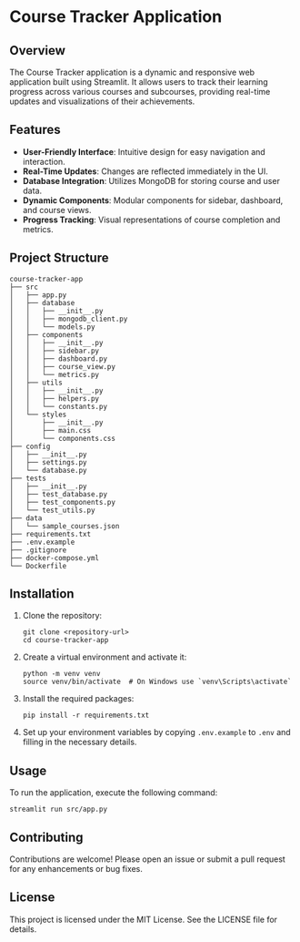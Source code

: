 # Course Tracker Application

## Overview
The Course Tracker application is a dynamic and responsive web application built using Streamlit. It allows users to track their learning progress across various courses and subcourses, providing real-time updates and visualizations of their achievements.

## Features
- **User-Friendly Interface**: Intuitive design for easy navigation and interaction.
- **Real-Time Updates**: Changes are reflected immediately in the UI.
- **Database Integration**: Utilizes MongoDB for storing course and user data.
- **Dynamic Components**: Modular components for sidebar, dashboard, and course views.
- **Progress Tracking**: Visual representations of course completion and metrics.

## Project Structure
```
course-tracker-app
├── src
│   ├── app.py
│   ├── database
│   │   ├── __init__.py
│   │   ├── mongodb_client.py
│   │   └── models.py
│   ├── components
│   │   ├── __init__.py
│   │   ├── sidebar.py
│   │   ├── dashboard.py
│   │   ├── course_view.py
│   │   └── metrics.py
│   ├── utils
│   │   ├── __init__.py
│   │   ├── helpers.py
│   │   └── constants.py
│   └── styles
│       ├── __init__.py
│       ├── main.css
│       └── components.css
├── config
│   ├── __init__.py
│   ├── settings.py
│   └── database.py
├── tests
│   ├── __init__.py
│   ├── test_database.py
│   ├── test_components.py
│   └── test_utils.py
├── data
│   └── sample_courses.json
├── requirements.txt
├── .env.example
├── .gitignore
├── docker-compose.yml
└── Dockerfile
```

## Installation
1. Clone the repository:
   ```
   git clone <repository-url>
   cd course-tracker-app
   ```

2. Create a virtual environment and activate it:
   ```
   python -m venv venv
   source venv/bin/activate  # On Windows use `venv\Scripts\activate`
   ```

3. Install the required packages:
   ```
   pip install -r requirements.txt
   ```

4. Set up your environment variables by copying `.env.example` to `.env` and filling in the necessary details.

## Usage
To run the application, execute the following command:
```
streamlit run src/app.py
```

## Contributing
Contributions are welcome! Please open an issue or submit a pull request for any enhancements or bug fixes.

## License
This project is licensed under the MIT License. See the LICENSE file for details.